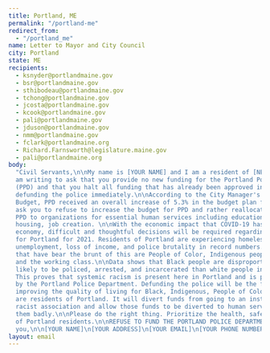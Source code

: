 ```yaml
---
title: Portland, ME
permalink: "/portland-me"
redirect_from:
  - "/portland_me"
name: Letter to Mayor and City Council
city: Portland
state: ME
recipients:
  - ksnyder@portlandmaine.gov
  - bsr@portlandmaine.gov
  - sthibodeau@portlandmaine.gov
  - tchong@portlandmaine.gov
  - jcosta@portlandmaine.gov
  - kcook@portlandmaine.gov
  - pali@portlandmaine.gov
  - jduson@portlandmaine.gov
  - nmm@portlandmaine.gov
  - fclark@portlandmaine.org
  - Richard.Farnsworth@legislature.maine.gov
  - pali@portlandmaine.org
body:
  "Civil Servants,\n\nMy name is [YOUR NAME] and I am a resident of [NEIGHBORHOOD/BOROUGH/CITY].\n\nI
  am writing to ask that you provide no new funding for the Portland Police Department
  (PPD) and that you halt all funding that has already been approved in order to begin
  defunding the police immediately.\n\nAccording to the City Manager's Recommended
  Budget, PPD received an overall increase of 5.3% in the budget plan for 2020. I
  ask you to refuse to increase the budget for PPD and rather reallocate funding for
  PPD to organizations for essential human services including education, social services,
  housing, job creation. \n\nWith the economic impact that COVID-19 has had on Portland’s
  economy, difficult and thoughtful decisions will be required regarding the budget
  for Portland for 2021. Residents of Portland are experiencing homelessness, illness,
  unemployment, loss of income, and police brutality in record numbers. The people
  that have bear the brunt of this are People of Color, Indigenous peoples, the poor,
  and the working class.\n\nData shows that Black people are disproportionately more
  likely to be policed, arrested, and incarcerated than white people in Portland.
  This proves that systemic racism is present here in Portland and is perpetuated
  by the Portland Police Department. Defunding the police will be the first step towards
  improving the quality of living for Black, Indigenous, People of Color (BIPOC) that
  are residents of Portland. It will divert funds from going to an institutionally
  racist association and allow those funds to be diverted to human services that need
  them badly.\n\nPlease do the right thing. Prioritize the health, safety and well-being
  of Portland residents.\n\nREFUSE TO FUND THE PORTLAND POLICE DEPARTMENT.\n\nThank
  you,\n\n[YOUR NAME]\n[YOUR ADDRESS]\n[YOUR EMAIL]\n[YOUR PHONE NUMBER]"
layout: email
---
```

